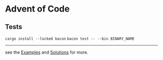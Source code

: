 # Advent of Code

## Tests

`cargo install --locked bacon`
`bacon test -- --bin BINARY_NAME`

---

see the [Examples](./examples/) and [Solutions](./src/bin/) for more.

